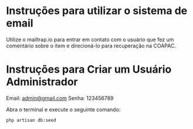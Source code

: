 # Instruções para utilizar o sistema de email

Utilize o mailtrap.io para entrar em contato com o usuário que fez um comentário sobre o item e direcioná-lo para recuperação na COAPAC.

# Instruções para Criar um Usuário Administrador

Email: admin@gmail.com
Senha: 123456789

Abra o terminal e execute o seguinte comando:

```bash
php artisan db:seed